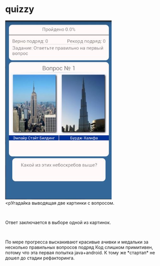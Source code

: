 # quizzy
![ScreenShot](https://github.com/deadsheriff/quizzy/raw/master/2.jpg?raw=true)
<br>
<pУгадайка выводящая две картинки с вопросом.</p> <br>
<p>Ответ заключается в выборе одной из картинок.</p><br>
<p>По мере прогресса выскакивают красивые ачивки и медальки за несколько правильных вопросов подряд
Код слишком примитивен, потому что эта первая попытка java+android. К тому же *стартап* не дошел до стадии рефакторинга.
</p><br>


